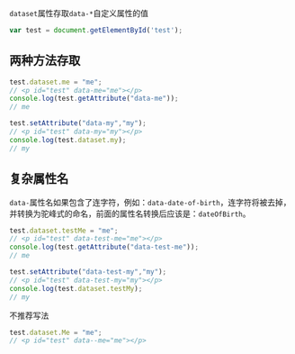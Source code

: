 
`dataset`属性存取`data-*`自定义属性的值

```javascript
var test = document.getElementById('test');
```

## 两种方法存取

```javascript
test.dataset.me = "me";
// <p id="test" data-me="me"></p>
console.log(test.getAttribute("data-me"));
// me

test.setAttribute("data-my","my");
// <p id="test" data-my="my"></p>
console.log(test.dataset.my);
// my
```

## 复杂属性名

`data-`属性名如果包含了连字符，例如：`data-date-of-birth`，连字符将被去掉，并转换为驼峰式的命名，前面的属性名转换后应该是：`dateOfBirth`。

```javascript
test.dataset.testMe = "me";
// <p id="test" data-test-me="me"></p>
console.log(test.getAttribute("data-test-me"));
// me

test.setAttribute("data-test-my","my");
// <p id="test" data-test-my="my"></p>
console.log(test.dataset.testMy);
// my
```

不推荐写法

```javascript
test.dataset.Me = "me";
// <p id="test" data--me="me"></p>
```